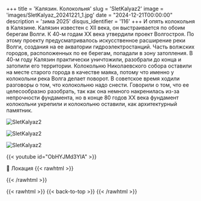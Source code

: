 +++
title = 'Калязин. Колокольня'
slug = 'SletKalyaz2'
image = 'images/SletKalyaz_20241221_1.jpg'
date = "2024-12-21T00:00:00"
description = 'зима 2025'
disqus_identifier = '116'
+++
И опять колокольня в Калязине.
Калязин известен с XII века, он выстраивается по обоим берегам Волги. К 40-м годам XX века утвердили проект Волгостроя. По этому проекту предусматривалось искусственное расширение реки Волги, создания на ее акватории гидроэлектростанций.
Часть волжских городов, расположенных по ее берегам, попадали в зону затопления.
В 40-м году Калязин практически уничтожили, разобрали до конца и затопили его территории. Колокольню Николаевского собора оставили на месте старого города в качестве маяка, потому что именно у колокольни река Волга делает поворот.
В советское время ходили разговоры о том, что колокольню надо снести. Говорили о том, что ее целесообразно разобрать, так как она немного накренилась из-за непрочности фундамента, но в конце 80 годов XX века фундамент колокольни укрепили и колокольню оставили, как архитектурный памятник. 

![SletKalyaz2](/images/SletKalyaz_20241221_2.jpg)

![SletKalyaz2](/images/SletKalyaz_20241221_3.jpg)

![SletKalyaz2](/images/SletKalyaz_20241221_4.jpg)


{{< youtube id="ObHYJMd3YIA" >}}

📍 Локация
{{< rawhtml >}}
<div class="yandex-map-container">
<script type="text/javascript" charset="utf-8" async src="https://api-maps.yandex.ru/services/constructor/1.0/js/?um=constructor%3A60f62f4b785cf9de8e412fa84320388941d5a156c2ecfe7235a7384c43fa1ff1&amp;width=800&amp;height=400&amp;lang=ru_RU&amp;scroll=true"></script>
</div>
{{< /rawhtml >}}

{{< rawhtml >}}
{{< back-to-top >}}
{{< /rawhtml >}}
